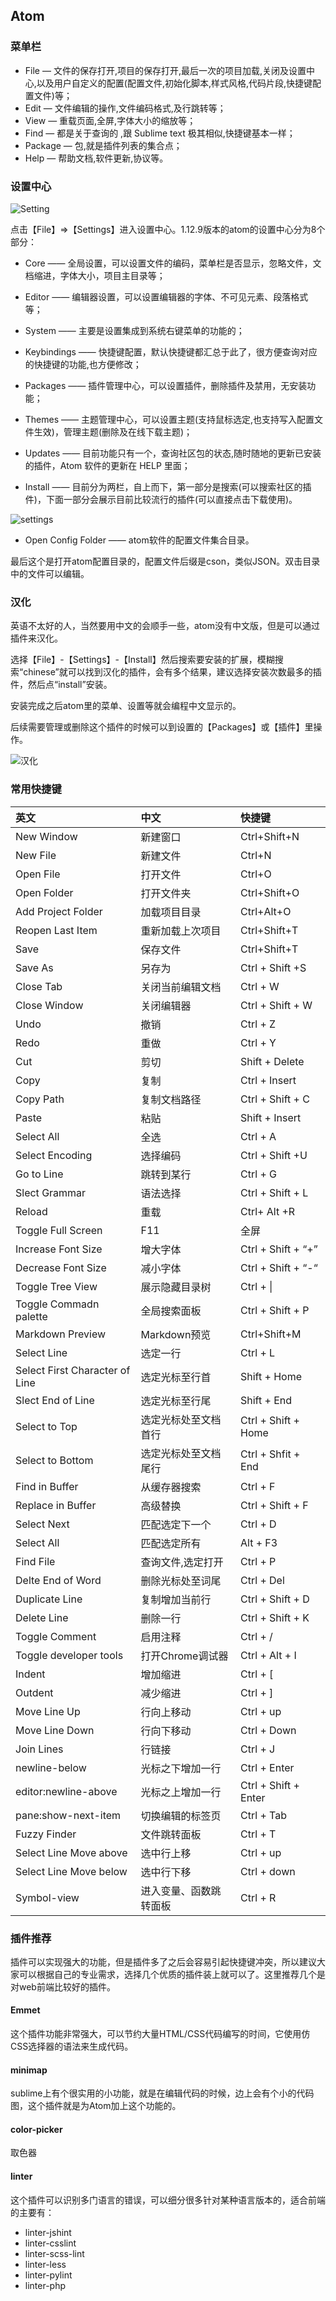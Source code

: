 ## Atom  

### 菜单栏  
- File — 文件的保存打开,项目的保存打开,最后一次的项目加载,关闭及设置中心,以及用户自定义的配置(配置文件,初始化脚本,样式风格,代码片段,快捷键配置文件)等；
- Edit — 文件编辑的操作,文件编码格式,及行跳转等；
- View — 重载页面,全屏,字体大小的缩放等；
- Find — 都是关于查询的 ,跟 Sublime text 极其相似,快捷键基本一样；
- Package — 包,就是插件列表的集合点；
- Help — 帮助文档,软件更新,协议等。  

### 设置中心  
![Setting](setting.png)  

点击【File】=>【Settings】进入设置中心。1.12.9版本的atom的设置中心分为8个部分：

- Core —— 全局设置，可以设置文件的编码，菜单栏是否显示，忽略文件，文档缩进，字体大小，项目主目录等；

- Editor —— 编辑器设置，可以设置编辑器的字体、不可见元素、段落格式等；

- System —— 主要是设置集成到系统右键菜单的功能的；

- Keybindings —— 快捷键配置，默认快捷键都汇总于此了，很方便查询对应的快捷键的功能,也方便修改；

- Packages —— 插件管理中心，可以设置插件，删除插件及禁用，无安装功能；

- Themes —— 主题管理中心，可以设置主题(支持鼠标选定,也支持写入配置文件生效)，管理主题(删除及在线下载主题)；

- Updates —— 目前功能只有一个，查询社区包的状态,随时随地的更新已安装的插件，Atom 软件的更新在 HELP 里面；

- Install —— 目前分为两栏，自上而下，第一部分是搜索(可以搜索社区的插件)，下面一部分会展示目前比较流行的插件(可以直接点击下载使用)。  

![settings](Core.png)  

- Open Config Folder —— atom软件的配置文件集合目录。

最后这个是打开atom配置目录的，配置文件后缀是cson，类似JSON。双击目录中的文件可以编辑。  


### 汉化  
英语不太好的人，当然要用中文的会顺手一些，atom没有中文版，但是可以通过插件来汉化。  

选择【File】-【Settings】-【Install】然后搜索要安装的扩展，模糊搜索“chinese”就可以找到汉化的插件，会有多个结果，建议选择安装次数最多的插件，然后点“install”安装。  

安装完成之后atom里的菜单、设置等就会编程中文显示的。  

后续需要管理或删除这个插件的时候可以到设置的【Packages】或【插件】里操作。  

![汉化](chs.JPG)   

### 常用快捷键  
|英文|中文|快捷键|
|:----|:-----|:----|
|New Window|新建窗口|Ctrl+Shift+N|
|New File|新建文件|Ctrl+N|
|Open File|打开文件|Ctrl+O|
|Open Folder|打开文件夹|Ctrl+Shift+O|
|Add Project Folder|加载项目目录|Ctrl+Alt+O|
|Reopen Last Item|重新加载上次项目|Ctrl+Shift+T|
|Save|保存文件|Ctrl+Shift+T|
|Save As|另存为|Ctrl + Shift +S|
|Close Tab|关闭当前编辑文档|Ctrl + W|
|Close Window|关闭编辑器|Ctrl + Shift + W|
|Undo|撤销|Ctrl + Z|
|Redo|重做|Ctrl + Y|
|Cut|剪切|Shift + Delete|
|Copy|复制|Ctrl + Insert|
|Copy Path|复制文档路径|Ctrl + Shift + C|
|Paste|粘贴|Shift + Insert|
|Select All|全选|Ctrl + A|
|Select Encoding|选择编码|Ctrl + Shift +U|
|Go to Line|跳转到某行|Ctrl + G|
|Slect Grammar|语法选择|Ctrl + Shift + L|
|Reload|重载|Ctrl+ Alt +R|
|Toggle Full Screen|F11|全屏|
|Increase Font Size|增大字体|Ctrl + Shift + “+”|
|Decrease Font Size|减小字体|Ctrl + Shift + “-“|
|Toggle Tree View|展示隐藏目录树|Ctrl + \|
|Toggle Commadn palette|全局搜索面板|Ctrl + Shift + P|
|Markdown Preview|Markdown预览|Ctrl+Shift+M|
|Select Line|选定一行|Ctrl + L|
|Select First Character of Line|选定光标至行首|Shift + Home|
|Slect End of Line|选定光标至行尾|Shift + End|
|Select to Top|选定光标处至文档首行|Ctrl + Shift + Home|
|Select to Bottom|选定光标处至文档尾行|Ctrl + Shfit + End|
|Find in Buffer|从缓存器搜索|Ctrl + F|
|Replace in Buffer|高级替换|Ctrl + Shift + F|
|Select Next|匹配选定下一个|Ctrl + D|
|Select All|匹配选定所有|Alt + F3|
|Find File|查询文件,选定打开|Ctrl + P|
|Delte End of Word|删除光标处至词尾|Ctrl + Del|
|Duplicate Line|复制增加当前行|Ctrl + Shift + D|
|Delete Line|删除一行|Ctrl + Shift + K|
|Toggle Comment|启用注释|Ctrl + /|
|Toggle developer tools|打开Chrome调试器|Ctrl + Alt + I|
|Indent|增加缩进|Ctrl + [|
|Outdent|减少缩进|Ctrl + ]|
|Move Line Up|行向上移动|Ctrl + up|
|Move Line Down|行向下移动|Ctrl + Down|
|Join Lines|行链接|Ctrl + J|
|newline-below|光标之下增加一行|Ctrl + Enter|
|editor:newline-above|光标之上增加一行|Ctrl + Shift + Enter|
|pane:show-next-item|切换编辑的标签页|Ctrl + Tab|
|Fuzzy Finder|文件跳转面板|Ctrl + T|
|Select Line Move above|选中行上移|Ctrl + up|
|Select Line Move below|选中行下移|Ctrl + down|
|Symbol-view|进入变量、函数跳转面板|Ctrl + R|

### 插件推荐

插件可以实现强大的功能，但是插件多了之后会容易引起快捷键冲突，所以建议大家可以根据自己的专业需求，选择几个优质的插件装上就可以了。这里推荐几个是对web前端比较好的插件。

#### Emmet  

这个插件功能非常强大，可以节约大量HTML/CSS代码编写的时间，它使用仿CSS选择器的语法来生成代码。

#### minimap  

sublime上有个很实用的小功能，就是在编辑代码的时候，边上会有个小的代码图，这个插件就是为Atom加上这个功能的。

#### color-picker  

取色器  

#### linter  

这个插件可以识别多门语言的错误，可以细分很多针对某种语言版本的，适合前端的主要有：
- linter-jshint
- linter-csslint  
- linter-scss-lint  
- linter-less  
- linter-pylint  
- linter-php  
